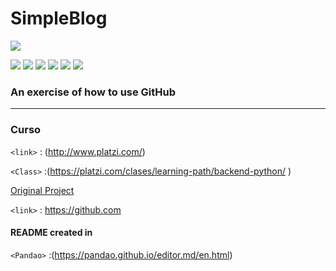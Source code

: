 # SimpleBlog

![](https://drive.google.com/uc?id=1RA1nXWv4Gqy89W6bGWDO4ESg1NzSGO8R)

![](https://img.shields.io/github/stars/simpleBlog/editor.md.svg) ![](https://img.shields.io/github/forks/pandao/editor.md.svg) ![](https://img.shields.io/github/tag/pandao/editor.md.svg) ![](https://img.shields.io/github/release/pandao/editor.md.svg) ![](https://img.shields.io/github/issues/pandao/editor.md.svg) ![](https://img.shields.io/bower/v/editor.md.svg)


### An exercise of how to use GitHub
                
----


### Curso

`<link>` : (http://www.platzi.com/)

`<Class>` :(https://platzi.com/clases/learning-path/backend-python/ )

[Original Project](https://github.com/freddier/hyperblog "Project Reference")

`<link>` : <https://github.com>

#### README created in
`<Pandao>` :(https://pandao.github.io/editor.md/en.html)
